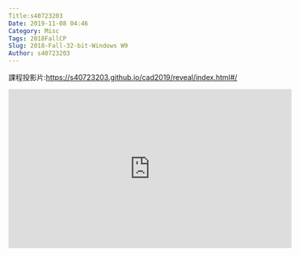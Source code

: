 ```yaml
---
Title:s40723203
Date: 2019-11-08 04:46
Category: Misc
Tags: 2018FallCP
Slug: 2018-Fall-32-bit-Windows W9
Author: s40723203
---
```

課程投影片:<a href="https://s40723203.github.io/cad2019/reveal/index.html#/">https://s40723203.github.io/cad2019/reveal/index.html#/</a>

<iframe width="560" height="315" src="https://www.youtube.com/embed/u5Kgt975Zk0" frameborder="0" allow="accelerometer; autoplay; encrypted-media; gyroscope; picture-in-picture" allowfullscreen></iframe>
